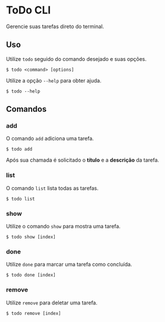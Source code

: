 # ToDo CLI

Gerencie suas tarefas direto do terminal.

## Uso

Utilize `todo` seguido do comando desejado e suas opções.

```shell
$ todo <command> [options]
```

Utilize a opção `--help` para obter ajuda.

``` shell
$ todo --help
```
## Comandos
### add

O comando `add` adiciona uma tarefa.

```shell
$ todo add
```

Após sua chamada é solicitado o **título** e a **descrição** da tarefa.

### list

O comando `list` lista todas as tarefas.

```shell
$ todo list
```
### show

Utilize o comando `show` para mostra uma tarefa.

``` shell
$ todo show [index]
```

### done

Utilize `done` para marcar uma tarefa como concluída.

``` shell
$ todo done [index]
```

### remove

Utilize `remove` para deletar uma tarefa.

``` shell
$ todo remove [index]
```